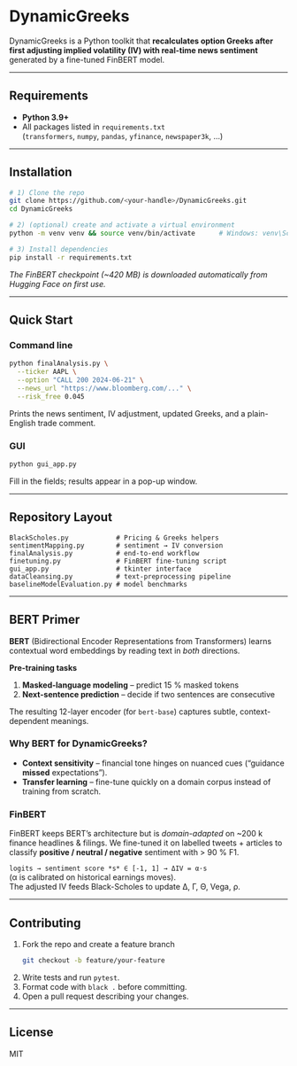 # DynamicGreeks

DynamicGreeks is a Python toolkit that **recalculates option Greeks after first adjusting implied volatility (IV) with real-time news sentiment** generated by a fine-tuned FinBERT model.

---

## Requirements
* **Python 3.9+**
* All packages listed in `requirements.txt`  
  (`transformers`, `numpy`, `pandas`, `yfinance`, `newspaper3k`, …)

---

## Installation
~~~bash
# 1) Clone the repo
git clone https://github.com/<your-handle>/DynamicGreeks.git
cd DynamicGreeks

# 2) (optional) create and activate a virtual environment
python -m venv venv && source venv/bin/activate      # Windows: venv\Scripts\activate

# 3) Install dependencies
pip install -r requirements.txt
~~~
*The FinBERT checkpoint (~420 MB) is downloaded automatically from Hugging Face on first use.*

---

## Quick Start
### Command line
~~~bash
python finalAnalysis.py \
  --ticker AAPL \
  --option "CALL 200 2024-06-21" \
  --news_url "https://www.bloomberg.com/..." \
  --risk_free 0.045
~~~
Prints the news sentiment, IV adjustment, updated Greeks, and a plain-English trade comment.

### GUI
~~~bash
python gui_app.py
~~~
Fill in the fields; results appear in a pop-up window.

---

## Repository Layout
~~~text
BlackScholes.py            # Pricing & Greeks helpers
sentimentMapping.py        # sentiment → IV conversion
finalAnalysis.py           # end-to-end workflow
finetuning.py              # FinBERT fine-tuning script
gui_app.py                 # tkinter interface
dataCleansing.py           # text-preprocessing pipeline
baselineModelEvaluation.py # model benchmarks
~~~

---

## BERT Primer
**BERT** (Bidirectional Encoder Representations from Transformers) learns contextual word embeddings by reading text in *both* directions.

**Pre-training tasks**  
1. **Masked-language modeling** – predict 15 % masked tokens  
2. **Next-sentence prediction** – decide if two sentences are consecutive  

The resulting 12-layer encoder (for `bert-base`) captures subtle, context-dependent meanings.

### Why BERT for DynamicGreeks?
* **Context sensitivity** – financial tone hinges on nuanced cues (“guidance **missed** expectations”).  
* **Transfer learning** – fine-tune quickly on a domain corpus instead of training from scratch.  

### FinBERT
FinBERT keeps BERT’s architecture but is *domain-adapted* on ~200 k finance headlines & filings. We fine-tuned it on labelled tweets + articles to classify **positive / neutral / negative** sentiment with > 90 % F1.

``logits → sentiment score *s* ∈ [-1, 1] → ΔIV = α·s``  
(α is calibrated on historical earnings moves).  
The adjusted IV feeds Black-Scholes to update Δ, Γ, Θ, Vega, ρ.

---

## Contributing
1. Fork the repo and create a feature branch  
   ~~~bash
   git checkout -b feature/your-feature
   ~~~  
2. Write tests and run `pytest`.  
3. Format code with `black .` before committing.  
4. Open a pull request describing your changes.

---

## License
MIT
